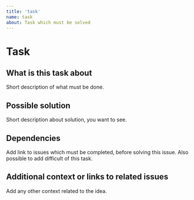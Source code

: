 ```yaml
---
title: 'task'
name: task
about: Task which must be solved
---
```


# Task

## What is this task about

Short description of what must be done.
<!-- For example: add multibyte string processing -->

## Possible solution

Short description about solution, you want to see.
<!-- For example: use 'wstring' -->

## Dependencies 

Add link to issues which must be completed, before solving this issue.
Also possible to add difficult of this task.
<!-- For example: dependencies: #0 -->
<!-- For example: difficult: 5 -->

## Additional context or links to related issues

Add any other context related to the idea.
<!-- For example: It is necesarry to change data type for storing symbols to `wchar` -->
